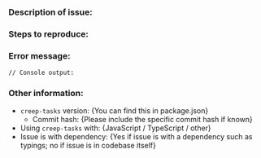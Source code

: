 ### Description of issue:
<!--- Please describe the issue here --->


### Steps to reproduce:
<!--- Please put detailed instructions on how to reproduce the problem here --->


### Error message:
<!--- If the issue throws an error, please include the full error traceback here; else write "N/A" --->
```
// Console output:

```


### Other information:
- `creep-tasks` version: {You can find this in package.json}
    - Commit hash: {Please include the specific commit hash if known}
- Using `creep-tasks` with: {JavaScript / TypeScript / other} 
- Issue is with dependency: {Yes if issue is with a dependency such as typings; no if issue is in codebase itself}


